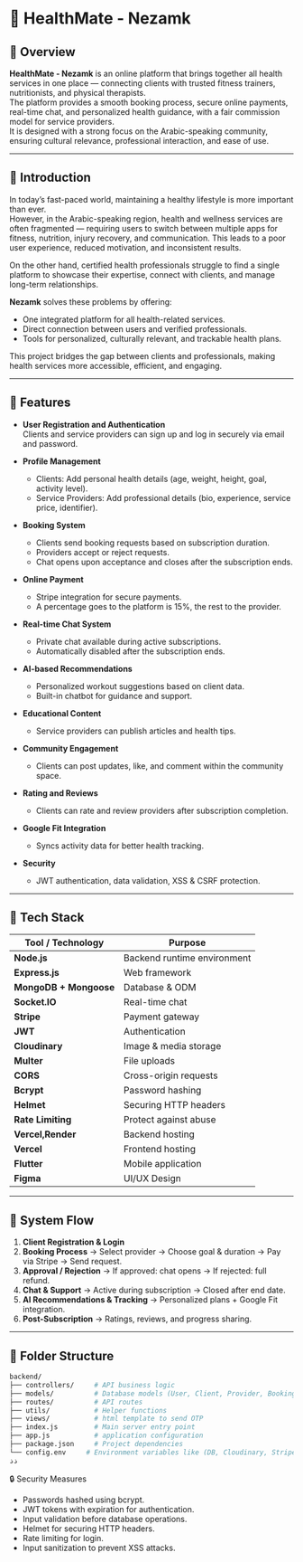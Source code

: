 # 🧩 HealthMate - Nezamk

## 📌 Overview
**HealthMate - Nezamk** is an online platform that brings together all health services in one place — connecting clients with trusted fitness trainers, nutritionists, and physical therapists.  
The platform provides a smooth booking process, secure online payments, real-time chat, and personalized health guidance, with a fair commission model for service providers.  
It is designed with a strong focus on the Arabic-speaking community, ensuring cultural relevance, professional interaction, and ease of use.

---

## 🎯 Introduction
In today’s fast-paced world, maintaining a healthy lifestyle is more important than ever.  
However, in the Arabic-speaking region, health and wellness services are often fragmented — requiring users to switch between multiple apps for fitness, nutrition, injury recovery, and communication. This leads to a poor user experience, reduced motivation, and inconsistent results.

On the other hand, certified health professionals struggle to find a single platform to showcase their expertise, connect with clients, and manage long-term relationships.

**Nezamk** solves these problems by offering:
- One integrated platform for all health-related services.
- Direct connection between users and verified professionals.
- Tools for personalized, culturally relevant, and trackable health plans.

This project bridges the gap between clients and professionals, making health services more accessible, efficient, and engaging.

---

## 🚀 Features

- **User Registration and Authentication**  
  Clients and service providers can sign up and log in securely via email and password.

- **Profile Management**  
  - Clients: Add personal health details (age, weight, height, goal, activity level).  
  - Service Providers: Add professional details (bio, experience, service price, identifier).

- **Booking System**  
  - Clients send booking requests based on subscription duration.  
  - Providers accept or reject requests.  
  - Chat opens upon acceptance and closes after the subscription ends.

- **Online Payment**  
  - Stripe integration for secure payments.  
  - A percentage goes to the platform is 15%, the rest to the provider.

- **Real-time Chat System**  
  - Private chat available during active subscriptions.  
  - Automatically disabled after the subscription ends.

- **AI-based Recommendations**  
  - Personalized workout suggestions based on client data.  
  - Built-in chatbot for guidance and support.

- **Educational Content**  
  - Service providers can publish articles and health tips.

- **Community Engagement**  
  - Clients can post updates, like, and comment within the community space.

- **Rating and Reviews**  
  - Clients can rate and review providers after subscription completion.

- **Google Fit Integration**  
  - Syncs activity data for better health tracking.

- **Security**  
  - JWT authentication, data validation, XSS & CSRF protection.

---

## 🧰 Tech Stack

| Tool / Technology | Purpose |
|-------------------|---------|
| **Node.js** | Backend runtime environment |
| **Express.js** | Web framework |
| **MongoDB + Mongoose** | Database & ODM |
| **Socket.IO** | Real-time chat |
| **Stripe** | Payment gateway |
| **JWT** | Authentication |
| **Cloudinary** | Image & media storage |
| **Multer** | File uploads |
| **CORS** | Cross-origin requests |
| **Bcrypt** | Password hashing |
| **Helmet** | Securing HTTP headers |
| **Rate Limiting** | Protect against abuse |
| **Vercel,Render** | Backend hosting |
| **Vercel** | Frontend hosting |
| **Flutter** | Mobile application |
| **Figma** | UI/UX Design |

---

## 📜 System Flow

1. **Client Registration & Login**  
2. **Booking Process** → Select provider → Choose goal & duration → Pay via Stripe → Send request.  
3. **Approval / Rejection** → If approved: chat opens → If rejected: full refund.  
4. **Chat & Support** → Active during subscription → Closed after end date.  
5. **AI Recommendations & Tracking** → Personalized plans + Google Fit integration.  
6. **Post-Subscription** → Ratings, reviews, and progress sharing.

---

## 📂 Folder Structure

```bash
backend/
├── controllers/     # API business logic
├── models/          # Database models (User, Client, Provider, Booking, Message)
├── routes/          # API routes
├── utils/           # Helper functions
├── views/           # html template to send OTP
├── index.js         # Main server entry point
├── app.js           # application configuration
├── package.json     # Project dependencies
└── config.env     # Environment variables like (DB, Cloudinary, Stripe)
ذذ
```

🔒 Security Measures

- Passwords hashed using bcrypt.
- JWT tokens with expiration for authentication.
- Input validation before database operations.
- Helmet for securing HTTP headers.
- Rate limiting for login.
- Input sanitization to prevent XSS attacks.
